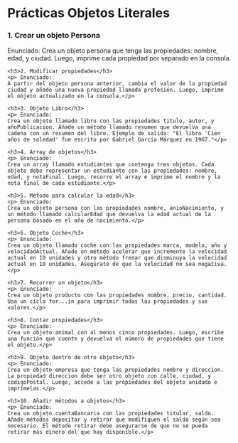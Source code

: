 <h1>Prácticas Objetos Literales</h1> 
    <h3>1. Crear un objeto Persona</h3> 
    <p> Enunciado:
    Crea un objeto persona que tenga las propiedades: nombre, edad, y ciudad. Luego, imprime cada propiedad por separado en la consola.</p>

    <h3>2. Modificar propiedades</h3> 
    <p> Enunciado:
    A partir del objeto persona anterior, cambia el valor de la propiedad ciudad y añade una nueva propiedad llamada profesión. Luego, imprime el objeto actualizado en la consola.</p>

    <h3>3. Objeto Libro</h3> 
    <p> Enunciado:
    Crea un objeto llamado libro con las propiedades titulo, autor, y añoPublicacion. Añade un método llamado resumen que devuelva una cadena con un resumen del libro. Ejemplo de salida: "El libro 'Cien años de soledad' fue escrito por Gabriel García Márquez en 1967."</p>

    <h3>4. Array de objetos</h3> 
    <p> Enunciado:
    Crea un array llamado estudiantes que contenga tres objetos. Cada objeto debe representar un estudiante con las propiedades: nombre, edad, y notaFinal. Luego, recorre el array e imprime el nombre y la nota final de cada estudiante.</p>

    <h3>5. Método para calcular la edad</h3>
    <p> Enunciado:
    Crea un objeto persona con las propiedades nombre, anioNacimiento, y un método llamado calcularEdad que devuelva la edad actual de la persona basado en el año de nacimiento.</p>

    <h3>6. Objeto Coche</h3> 
    <p> Enunciado:
    Crea un objeto llamado coche con las propiedades marca, modelo, año y velocidadActual. Añade un método acelerar que incremente la velocidad actual en 10 unidades y otro método frenar que disminuya la velocidad actual en 10 unidades. Asegúrate de que la velocidad no sea negativa.</p>

    <h3>7. Recorrer un objeto</h3> 
    <p> Enunciado:
    Crea un objeto producto con las propiedades nombre, precio, cantidad. Usa un ciclo for...in para imprimir todas las propiedades y sus valores.</p>

    <h3>8. Contar propiedades</h3> 
    <p> Enunciado:
    Crea un objeto animal con al menos cinco propiedades. Luego, escribe una función que cuente y devuelva el número de propiedades que tiene el objeto.</p>

    <h3>9. Objeto dentro de otro objeto</h3> 
    <p> Enunciado:
    Crea un objeto empresa que tenga las propiedades nombre y direccion. La propiedad direccion debe ser otro objeto con calle, ciudad, y codigoPostal. Luego, accede a las propiedades del objeto anidado e imprímelas.</p>

    <h3>10. Añadir métodos a objetos</h3> 
    <p> Enunciado:
    Crea un objeto cuentaBancaria con las propiedades titular, saldo. Añade métodos depositar y retirar que modifiquen el saldo según sea necesario. El método retirar debe asegurarse de que no se pueda retirar más dinero del que hay disponible.</p>

